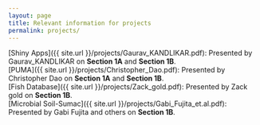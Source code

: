 ```yaml
---
layout: page
title: Relevant information for projects
permalink: projects/
---
```


[Shiny Apps]({{ site.url }}/projects/Gaurav_KANDLIKAR.pdf): Presented by Gaurav_KANDLIKAR on **Section 1A** and **Section 1B**.  
[PUMA]({{ site.url }}/projects/Christopher_Dao.pdf): Presented by Christopher Dao on **Section 1A** and **Section 1B**.      
[Fish Database]({{ site.url }}/projects/Zack_gold.pdf): Presented by Zack gold on **Section 1B**.  
[Microbial Soil-Sumac]({{ site.url }}/projects/Gabi_Fujita_et.al.pdf): Presented by Gabi Fujita and others on **Section 1B**.   
